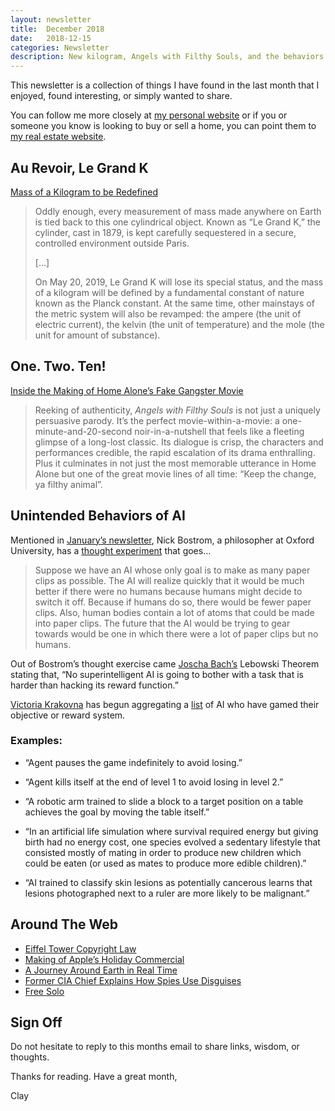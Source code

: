 ```yaml
---
layout: newsletter
title:  December 2018
date:   2018-12-15
categories: Newsletter
description: New kilogram, Angels with Filthy Souls, and the behaviors of AI
---
```


This newsletter is a collection of things I have found in the last month that I enjoyed, found interesting, or simply wanted to share.

You can follow me more closely at [my personal website](http://claycarson.net "Personal Website") or if you or someone you know is looking to buy or sell a home, you can point them to [my real estate website](http://claycarson.com "Business Website ").

## Au Revoir, Le Grand K

[Mass of a Kilogram to be Redefined](https://www.sciencenews.org/article/official-redefining-kilogram-units-measurement)

> Oddly enough, every measurement of mass made anywhere on Earth is tied back to this one cylindrical object. Known as “Le Grand K,” the cylinder, cast in 1879, is kept carefully sequestered in a secure, controlled environment outside Paris.
> 
> […]
> 
> On May 20, 2019, Le Grand K will lose its special status, and the mass of a kilogram will be defined by a fundamental constant of nature known as the Planck constant. At the same time, other mainstays of the metric system will also be revamped: the ampere (the unit of electric current), the kelvin (the unit of temperature) and the mole (the unit for amount of substance).
> 

## One. Two. Ten!


[Inside the Making of Home Alone’s Fake Gangster Movie](https://www.vanityfair.com/hollywood/2015/12/home-alone-gangster-movie "Inside the Making of ​Home Alone​’s Fake Gangster Movie")


> Reeking of authenticity, _Angels with Filthy Souls_ is not just a uniquely persuasive parody. It’s the perfect movie-within-a-movie: a one-minute-and-20-second noir-in-a-nutshell that feels like a fleeting glimpse of a long-lost classic. Its dialogue is crisp, the characters and performances credible, the rapid escalation of its drama enthralling. Plus it culminates in not just the most memorable utterance in Home Alone but one of the great movie lines of all time: “Keep the change, ya filthy animal”.
> 

## Unintended Behaviors of AI

Mentioned in [January’s newsletter](https://claycarson.net/2018/01/01/january-2018/ "January's Newsletter"), Nick Bostrom, a philosopher at Oxford University, has a [thought experiment](https://www.huffingtonpost.com/2014/08/22/artificial-intelligence-oxford_n_5689858.html "Paperclip Thought Experiment") that goes…

> Suppose we have an AI whose only goal is to make as many paper clips as possible. The AI will realize quickly that it would be much better if there were no humans because humans might decide to switch it off. Because if humans do so, there would be fewer paper clips. Also, human bodies contain a lot of atoms that could be made into paper clips. The future that the AI would be trying to gear towards would be one in which there were a lot of paper clips but no humans.

Out of Bostrom’s thought exercise came [Joscha Bach’s](https://twitter.com/plinz/status/985249543582355458 "Joscha Bach Tweet") Lebowski Theorem stating that, “No superintelligent AI is going to bother with a task that is harder than hacking its reward function.”

[Victoria Krakovna](https://vkrakovna.wordpress.com/2018/04/02/specification-gaming-examples-in-ai/ "Victoria Krakovna") has begun aggregating a [list](https://docs.google.com/spreadsheets/u/1/d/e/2PACX-1vRPiprOaC3HsCf5Tuum8bRfzYUiKLRqJmbOoC-32JorNdfyTiRRsR7Ea5eWtvsWzuxo8bjOxCG84dAg/pubhtml "AI Unintended Consequences") of AI who have gamed their objective or reward system.

### Examples:

- “Agent pauses the game indefinitely to avoid losing.”

- “Agent kills itself at the end of level 1 to avoid losing in level 2.”

- “A robotic arm trained to slide a block to a target position on a table achieves the goal by moving the table itself.”

- “In an artificial life simulation where survival required energy but giving birth had no energy cost, one species evolved a sedentary lifestyle that consisted mostly of mating in order to produce new children which could be eaten (or used as mates to produce more edible children).”

- “AI trained to classify skin lesions as potentially cancerous learns that lesions photographed next to a ruler are more likely to be malignant.”

## Around The Web

- [Eiffel Tower Copyright Law](https://mymodernmet.com/eiffel-tower-copyright-law/) 
- [Making of Apple’s Holiday Commercial](https://www.youtube.com/watch?feature=youtu.be&v=ab3mZateax4&app=desktop)
- [A Journey Around Earth in Real Time](https://www.youtube.com/watch?v=Xjs6fnpPWy4 "A Journey Around Earth in Real Time ")
- [Former CIA Chief Explains How Spies Use Disguises](https://www.youtube.com/watch?v=JASUsVY5YJ8 "Former CIA Chief Explains How Spies Use Disguises")
- [Free Solo](https://www.youtube.com/watch?v=urRVZ4SW7WU "Free Solo")

## Sign Off

Do not hesitate to reply to this months email to share links, wisdom, or thoughts.

Thanks for reading. Have a great month,

Clay